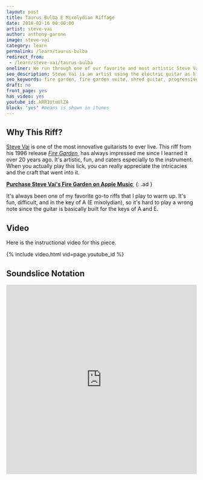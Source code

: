 ```yaml
---
layout: post
title: Taurus Bulba E Mixolydian Riffage
date: 2018-02-16 00:00:00
artist: steve-vai
author: anthony-garone
image: steve-vai
category: learn
permalink: /learn/taurus-bulba
redirect_from:
 - /learn/steve-vai/taurus-bulba
oneliner: We run through one of our favorite and most artistic Steve Vai riffs.
seo_description: Steve Vai is an artist using the electric guitar as his canvas. Learn this riff and see why.
seo_keywords: fire garden, fire garden suite, shred guitar, progressive rock, instructional video
draft: no
front_page: yes
has_video: yes
youtube_id: kRR1UtuUlZA
block: "yes" #means is shown in itunes
---
```


## Why This Riff?

[Steve Vai](/interview/steve-vai) is one of the most innovative guitarists to ever live. This riff from his 1996 release [*Fire Garden*&nbsp;<i class="non-mwm fa fa-wikipedia-w" aria-hidden="true"></i>](https://en.wikipedia.org/wiki/Fire_Garden) has always impressed me since I learned it over 20 years ago. It's artistic, fun, and caters especially to the instrument. When you actually play this lick, you can really appreciate the intricacies and the craft that went into it.

**[Purchase Steve Vai's Fire Garden on Apple Music&nbsp;<i class="non-mwm fa fa-apple" aria-hidden="true"></i>](https://itunes.apple.com/us/album/fire-garden/190372450)**
{: .ad }

It's always been one of my favorite go-to riffs that I play to warm up. It's fun, difficult, and in the key of A (E mixolydian), so it's hard to play a wrong note since the guitar is basically built for the keys of A and E.

## Video

Here is the instructional video for this piece.

{% include video.html vid=page.youtube_id %}

## Soundslice Notation

<iframe src="https://www.soundslice.com/scores/150973/embed/" width="100%" height="500" frameBorder="0" allowfullscreen></iframe>

